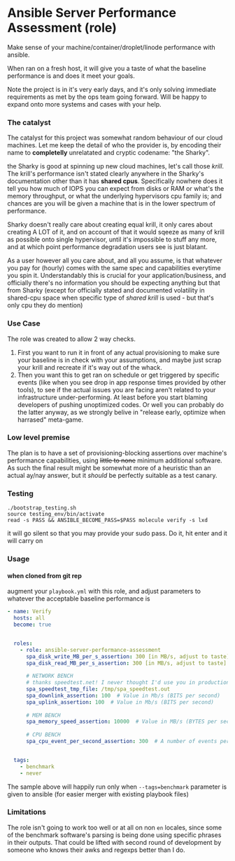 # Ansible Server Performance Assessment (role)
Make sense of your machine/container/droplet/linode performance with ansible.

When ran on a fresh host, it will give you a taste of what the baseline performance is and does it meet your goals.

Note the project is in it's very early days, and it's only solving immediate requirements as met by the ops team going forward.
Will be happy to expand onto more systems and cases with your help.

### The catalyst

The catalyst for this project was somewhat random behaviour of our cloud machines. Let me keep the detail of who the provider is, by encoding their name to **completelly** unrelatated and cryptic codename: "the Sharky".

the Sharky is good at spinning up new cloud machines, let's call those *krill*. The krill's performance isn't stated clearly anywhere in the Sharky's documentation other than it has __shared cpus__. Specifically nowhere does it tell you how much of IOPS you can expect from disks or RAM or what's the memory throughput, or what the underlying hypervisors cpu family is; and chances are you will be given a machine that is in the lower spectrum of performance. 

Sharky doesn't really care about creating equal krill, it only cares about creating A LOT of it, and on account of that it would sqeeze as many of krill as possible onto single hypervisor, until it's impossible to stuff any more, and at which point performance degradation users see is just blatant.

As a user however all you care about, and all you assume, is that whatever you pay for (hourly) comes with the same spec and capabilities everytime you spin it. Understandably this is crucial for your application/business, and officially there's no information you should be expecting anything but that from Sharky (except for officially stated and documented volatility in shared-cpu space when specific type of *shared krill* is used - but that's only cpu they do mention)

### Use Case

The role was created to allow 2 way checks. 

1. First you want to run it in front of any actual provisioning to make sure your baseline is in check with your assumptions, and maybe just scrap your krill and recreate if it's way out of the whack.
2. Then you want this to get ran on schedule or get triggered by specific events (like when you see drop in app response times provided by other tools), to see if the actual issues you are facing aren't related to your infrastructure under-performing. At least before you start blaming developers of pushing unoptimized codes. Or well you can probably do the latter anyway, as we strongly belive in "release early, optimize when harrased" meta-game.


### Low level premise


The plan is to have a set of provisioning-blocking assertions over machine's performance capabilities, using ~~little to none~~ minimum additional software.
As such the final result might be somewhat more of a heuristic than an actual ay/nay answer, but it *should* be perfectly suitable as a test canary.


### Testing

```shell script
./bootstrap_testing.sh
source testing_env/bin/activate
read -s PASS && ANSIBLE_BECOME_PASS=$PASS molecule verify -s lxd
```

it will go silent so that you may provide your sudo pass. Do it, hit enter and it will carry on

### Usage

#### when cloned from git rep

augment your `playbook.yml` with this role, and adjust parameters to whatever the acceptable baseline performance is

```yaml
- name: Verify
  hosts: all
  become: true


  roles:
    - role: ansible-server-performance-assessment
      spa_disk_write_MB_per_s_assertion: 300 [in MB/s, adjust to taste]
      spa_disk_read_MB_per_s_assertion: 300 [in MB/s, adjust to taste]
    
      # NETWORK BENCH
      # thanks speedtest.net! I never thought I'd use you in production, but here we are.
      spa_speedtest_tmp_file: /tmp/spa_speedtest.out
      spa_downlink_assertion: 100  # Value in Mb/s (BITS per second)
      spa_uplink_assertion: 100  # Value in Mb/s (BITS per second)
        
      # MEM BENCH
      spa_memory_speed_assertion: 10000  # Value in MB/s (BYTES per second)
        
      # CPU BENCH
      spa_cpu_event_per_second_assertion: 300  # A number of events per second as reported by Sysbench


  tags:
    - benchmark
    - never
```

The sample above will happily run only when `--tags=benchmark` parameter is given to ansible 
(for easier merger with existing playbook files)

      
### Limitations

The role isn't going to work too well or at all on non `en` locales, since some of the benchmark software's
parsing is being done using specific phrases in their outputs. That could be lifted with second round of 
development by someone who knows their awks and regexps better than I do.




